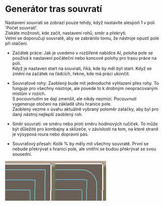 # Generátor tras souvratí

  
Nastavení souvrati se zobrazí pouze tehdy, když nastavíte alespoň 1 v poli 'Počet souvratí'.  
Získáte možnosti, kde začít, nastavení rohů, směr a překrytí.  
Velmi se doporučují souvratě, aby se zabránilo tomu, že nástroje opustí pole při otáčení.  


  

- Začátek práce: Jak je uvedeno v rozšířené nabídce AI, poloha pole se používá k nastavení počáteční nebo koncové polohy pro trasu práce na poli.  
Když je nastaven start na souvrati, říká, kde by měl být start. Když se změní na začátek na řádcích, řekne, kde má práci ukončit.  

- Souvraťové rohy: Zaoblený bude mít jednoduché vyhlazení přes rohy. To funguje pro všechny nástroje, ale povede to k drobným neopracovaným místům v rozích.  
S pocouvnutím se dají zmenšit, ale nikdy nezmizí. Pocouvnutí vygeneruje otočení na základě úhlu hranice pole.  
Zaoblený vezme v úvahu aktuálně vybraný poloměr zatáčky, aby byl pro daný nástroj nejlepší zaoblený roh.  

- Směr souvrati: ve směru nebo proti směru hodinových ručiček. To může být důležité pro kombajny a sklízeče, v závislosti na tom, na které straně je výsypová roura nebo dopravní pás.  

- Souvraťový přesah: Kolik % by měly mít všechny souvratě. První se nebude překrývat s hranicí pole, ale vnitřní se budou překrývat se svou sousední.  


![Image](../assets/images/sharproundcorner_0_0_330_130.png)


